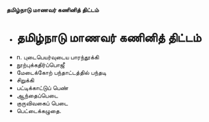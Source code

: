 **தமிழ்நாடு மாணவர் கணினித் திட்டம்**
- # தமிழ்நாடு மாணவர் கணினித் திட்டம்
- n. புடைபெயர்வுடைய பாரந்தூக்கி
- நூற்புக்கதிர்ப்பொஜீ
- மேடைக்கோற் பந்தாட்டத்தில் பந்தடி
- சிறுக்கி
- பட்டிக்காட்டுப் பெண்
- ஆந்தைப்பெடை
- குருவிவகைப் பெடை
- பெட்டைக்கழுதை.


